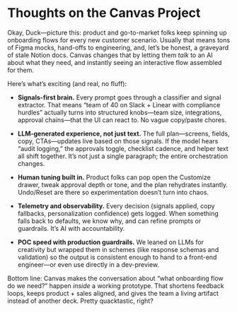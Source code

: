 # Thoughts on the Canvas Project

Okay, Duck—picture this: product and go-to-market folks keep spinning up onboarding flows for every new customer scenario. Usually that means tons of Figma mocks, hand-offs to engineering, and, let’s be honest, a graveyard of stale Notion docs. Canvas changes that by letting them *talk* to an AI about what they need, and instantly seeing an interactive flow assembled for them.

Here’s what’s exciting (and real, no fluff):

- **Signals-first brain.** Every prompt goes through a classifier and signal extractor. That means “team of 40 on Slack + Linear with compliance hurdles” actually turns into structured knobs—team size, integrations, approval chains—that the UI can react to. No vague copy/paste chores.

- **LLM-generated experience, not just text.** The full plan—screens, fields, copy, CTAs—updates live based on those signals. If the model hears “audit logging,” the approvals toggle, checklist cadence, and helper text all shift together. It’s not just a single paragraph; the entire orchestration changes.

- **Human tuning built in.** Product folks can pop open the Customize drawer, tweak approval depth or tone, and the plan rehydrates instantly. Undo/Reset are there so experimentation doesn’t turn into chaos.

- **Telemetry and observability.** Every decision (signals applied, copy fallbacks, personalization confidence) gets logged. When something falls back to defaults, we know why, and can refine prompts or guardrails. It’s AI with accountability.

- **POC speed with production guardrails.** We leaned on LLMs for creativity but wrapped them in schemes (like response schemas and validation) so the output is consistent enough to hand to a front-end engineer—or even use directly in a dev-preview.

Bottom line: Canvas makes the conversation about “what onboarding flow do we need?” happen *inside* a working prototype. That shortens feedback loops, keeps product + sales aligned, and gives the team a living artifact instead of another deck. Pretty quacktastic, right?
